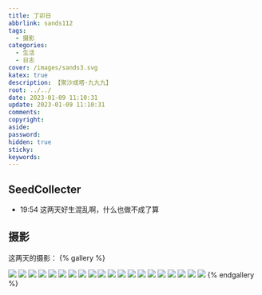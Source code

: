 ```yaml
---
title: 丁卯日
abbrlink: sands112
tags:
  - 摄影
categories:
  - 生活
  - 日志
cover: /images/sands3.svg
katex: true
description: 【聚沙成塔·九九九】
root: ../../
date: 2023-01-09 11:10:31
update: 2023-01-09 11:10:31
comments:
copyright:
aside:
password:
hidden: true
sticky:
keywords:
---
```


## SeedCollecter
- 19:54 这两天好生混乱啊，什么也做不成了算


## 摄影
这两天的摄影：
{% gallery %}

<img src="https://img.500px.me/photo/dff7efb584b12a50d685e413b053d3302/56d1e9b971f34c93ae7de3f57517b24b.jpg!p4"  referrerPolicy="no-referrer" />
<img src="https://img.500px.me/photo/dff7efb584b12a50d685e413b053d3302/1bfa1a66eec14de7a0ed893a8f8b30fa.jpg!p4"  referrerPolicy="no-referrer" />
<img src="https://img.500px.me/photo/dff7efb584b12a50d685e413b053d3302/70db58cc49ff4561abf8f10da08a0db8.jpg!p4"  referrerPolicy="no-referrer" />
<img src="https://img.500px.me/photo/dff7efb584b12a50d685e413b053d3302/95bf21b0fdeb4fa2b9cd772ffd447008.jpg!p4"  referrerPolicy="no-referrer" />
<img src="https://img.500px.me/photo/dff7efb584b12a50d685e413b053d3302/d912a474dc994af5a461806da39322e9.jpg!p4"  referrerPolicy="no-referrer" />
<img src="https://img.500px.me/photo/dff7efb584b12a50d685e413b053d3302/5458197e433842fdac4e0947ce24f044.jpg!p4"  referrerPolicy="no-referrer" />
<img src="https://img.500px.me/photo/dff7efb584b12a50d685e413b053d3302/ee2f6f89b4cf4fcc95d135458a74c4ed.jpg!p4"  referrerPolicy="no-referrer" />
<img src="https://img.500px.me/photo/dff7efb584b12a50d685e413b053d3302/78330d11023241a1943a0023010bbb31.jpg!p4"  referrerPolicy="no-referrer" />
<img src="https://img.500px.me/photo/dff7efb584b12a50d685e413b053d3302/e5cdea344d404fef94e1822d40e1f16e.jpg!p4"  referrerPolicy="no-referrer" />
<img src="https://img.500px.me/photo/dff7efb584b12a50d685e413b053d3302/7737c5722a4c4379add8ae0c18b3e132.jpg!p4"  referrerPolicy="no-referrer" />
<img src="https://img.500px.me/photo/dff7efb584b12a50d685e413b053d3302/6fc27d0ae9154496af6e14d756c32514.jpg!p4"  referrerPolicy="no-referrer" />
<img src="https://img.500px.me/photo/dff7efb584b12a50d685e413b053d3302/47bfccac65e14677a6a3f2fab8834cc5.jpg!p4"  referrerPolicy="no-referrer" />
<img src="https://img.500px.me/photo/dff7efb584b12a50d685e413b053d3302/ce109753c08a45f6ba6481aa97624632.jpg!p4"  referrerPolicy="no-referrer" />
<img src="https://img.500px.me/photo/dff7efb584b12a50d685e413b053d3302/58bd3157d1a34e9faa11d6b13928c209.jpg!p4"  referrerPolicy="no-referrer" />
<img src="https://img.500px.me/photo/dff7efb584b12a50d685e413b053d3302/33d2a079e4f74a82ab6d7a14d1df4549.jpg!p4"  referrerPolicy="no-referrer" />
<img src="https://img.500px.me/photo/dff7efb584b12a50d685e413b053d3302/01cd92fe1db64270ad076a8a33828f76.jpg!p4"  referrerPolicy="no-referrer" />
<img src="https://img.500px.me/photo/dff7efb584b12a50d685e413b053d3302/719e478f22844a2186a4b29f24db5c19.jpg!p4"  referrerPolicy="no-referrer" />
<img src="https://img.500px.me/photo/dff7efb584b12a50d685e413b053d3302/c7c1de3361b548199a2860110a96a975.jpg!p4"  referrerPolicy="no-referrer" />
<img src="https://img.500px.me/photo/dff7efb584b12a50d685e413b053d3302/e33e80d6032149aa89811c4be06826c8.jpg!p4"  referrerPolicy="no-referrer" />
<img src="https://img.500px.me/photo/dff7efb584b12a50d685e413b053d3302/723fde8d1ba34688b7504a76d8e9445b.jpg!p4"  referrerPolicy="no-referrer" />
{% endgallery %}